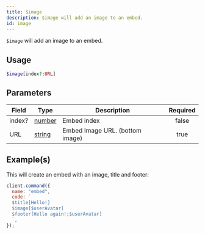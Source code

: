 ```yaml
---
title: $image
description: $image will add an image to an embed.
id: image
---
```


`$image` will add an image to an embed.

## Usage

```php
$image[index?;URL]
```

## Parameters

| Field  | Type                                                                                              | Description                     | Required |
| ------ | ------------------------------------------------------------------------------------------------- | ------------------------------- | :------: |
| index? | [number](https://developer.mozilla.org/en-US/docs/Web/JavaScript/Reference/Global_Objects/Number) | Embed index                     |  false   |
| URL    | [string](https://developer.mozilla.org/en-US/docs/Web/JavaScript/Reference/Global_Objects/String) | Embed Image URL. (bottom image) |   true   |

## Example(s)

This will create an embed with an image, title and footer:

```javascript
client.command({
  name: "embed",
  code: `
  $title[Hello!]
  $image[$userAvatar]
  $footer[Hello again!;$userAvatar]
  `,
});
```
